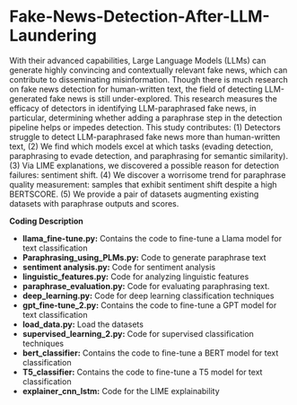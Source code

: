 # Fake-News-Detection-After-LLM-Laundering

With their advanced capabilities, Large Language Models (LLMs) can generate highly convincing and contextually relevant fake news, which can contribute to disseminating misinformation. Though there is much research on fake news detection for human-written text, the field of detecting LLM-generated fake news is still under-explored. This research measures the efficacy of detectors in identifying LLM-paraphrased fake news, in particular, determining whether adding a paraphrase step in the detection pipeline helps or impedes detection. This study contributes: (1) Detectors struggle to detect LLM-paraphrased fake news more than human-written text, (2) We find which models excel at which tasks (evading detection, paraphrasing to evade detection, and paraphrasing for semantic similarity). (3) Via LIME explanations, we discovered a possible reason for detection failures: sentiment shift. (4) We discover a worrisome trend for paraphrase quality measurement: samples that exhibit sentiment shift despite a high BERTSCORE. (5) We provide a pair of datasets augmenting existing datasets with paraphrase outputs and scores.

**Coding Description**

- **llama_fine-tune.py:** Contains the code to fine-tune a Llama model for text classification
- **Paraphrasing_using_PLMs.py:** Code to generate paraphrase text
- **sentiment analysis.py:** Code for sentiment analysis
- **linguistic_features.py:** Code for analyzing linguistic features
- **paraphrase_evaluation.py:** Code for evaluating paraphrasing text.
- **deep_learning.py:** Code for deep learning classification techniques
- **gpt_fine-tune_2.py:** Contains the code to fine-tune a GPT model for text classification
- **load_data.py:** Load the datasets
- **supervised_learning_2.py:** Code for supervised classification techniques
- **bert_classifier:** Contains the code to fine-tune a BERT model for text classification
- **T5_classifier:** Contains the code to fine-tune a T5 model for text classification
- **explainer_cnn_lstm:** Code for the LIME explainability

